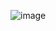 ![image](https://user-images.githubusercontent.com/84760072/220565884-c502150e-807d-4bda-96b3-a1d159151297.png)
